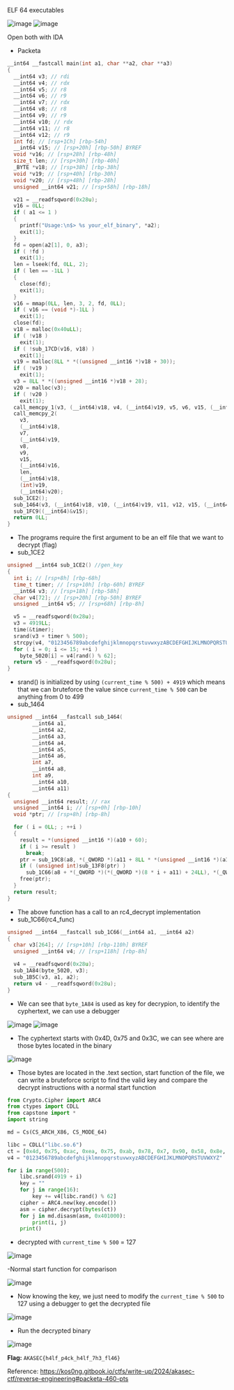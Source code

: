 ELF 64 executables


![image](https://github.com/neziRzz/CTF_Writeups/assets/126742756/d18a9012-1d85-4b19-8308-edd368a6f96b)
![image](https://github.com/neziRzz/CTF_Writeups/assets/126742756/08ac553b-c47f-419f-bc58-9a006deaebdf)

Open both with IDA

- Packeta
```C++
__int64 __fastcall main(int a1, char **a2, char **a3)
{
  __int64 v3; // rdi
  __int64 v4; // rdx
  __int64 v5; // r8
  __int64 v6; // r9
  __int64 v7; // rdx
  __int64 v8; // r8
  __int64 v9; // r9
  __int64 v10; // rdx
  __int64 v11; // r8
  __int64 v12; // r9
  int fd; // [rsp+1Ch] [rbp-54h]
  __int64 v15; // [rsp+20h] [rbp-50h] BYREF
  void *v16; // [rsp+28h] [rbp-48h]
  size_t len; // [rsp+30h] [rbp-40h]
  _BYTE *v18; // [rsp+38h] [rbp-38h]
  void *v19; // [rsp+40h] [rbp-30h]
  void *v20; // [rsp+48h] [rbp-28h]
  unsigned __int64 v21; // [rsp+58h] [rbp-18h]

  v21 = __readfsqword(0x28u);
  v16 = 0LL;
  if ( a1 <= 1 )
  {
    printf("Usage:\n$> %s your_elf_binary", *a2);
    exit(1);
  }
  fd = open(a2[1], 0, a3);
  if ( !fd )
    exit(1);
  len = lseek(fd, 0LL, 2);
  if ( len == -1LL )
  {
    close(fd);
    exit(1);
  }
  v16 = mmap(0LL, len, 3, 2, fd, 0LL);
  if ( v16 == (void *)-1LL )
    exit(1);
  close(fd);
  v18 = malloc(0x40uLL);
  if ( !v18 )
    exit(1);
  if ( !sub_17CD(v16, v18) )
    exit(1);
  v19 = malloc(8LL * *((unsigned __int16 *)v18 + 30));
  if ( !v19 )
    exit(1);
  v3 = 8LL * *((unsigned __int16 *)v18 + 28);
  v20 = malloc(v3);
  if ( !v20 )
    exit(1);
  call_memcpy_1(v3, (__int64)v18, v4, (__int64)v19, v5, v6, v15, (__int64)v16, len, (__int64)v18, (__int64)v19);
  call_memcpy_2(
    v3,
    (__int64)v18,
    v7,
    (__int64)v19,
    v8,
    v9,
    v15,
    (__int64)v16,
    len,
    (__int64)v18,
    (int)v19,
    (__int64)v20);
  sub_1CE2();
  sub_1464(v3, (__int64)v18, v10, (__int64)v19, v11, v12, v15, (__int64)v16, len, (__int64)v18, (__int64)v19);
  sub_1FC9((__int64)&v15);
  return 0LL;
}
```
- The programs require the first argument to be an elf file that we want to decrypt (flag)
- sub_1CE2
```C++
unsigned __int64 sub_1CE2() //gen_key
{
  int i; // [rsp+8h] [rbp-68h]
  time_t timer; // [rsp+10h] [rbp-60h] BYREF
  __int64 v3; // [rsp+18h] [rbp-58h]
  char v4[72]; // [rsp+20h] [rbp-50h] BYREF
  unsigned __int64 v5; // [rsp+68h] [rbp-8h]

  v5 = __readfsqword(0x28u);
  v3 = 4919LL;
  time(&timer);
  srand(v3 + timer % 500);
  strcpy(v4, "0123456789abcdefghijklmnopqrstuvwxyzABCDEFGHIJKLMNOPQRSTUVWXYZ");
  for ( i = 0; i <= 15; ++i )
    byte_5020[i] = v4[rand() % 62];
  return v5 - __readfsqword(0x28u);
}
```  
- srand() is initialized by using `(current_time % 500) + 4919` which means that we can bruteforce the value since `current_time % 500` can be anything from 0 to 499
- sub_1464
```C++
unsigned __int64 __fastcall sub_1464(
        __int64 a1,
        __int64 a2,
        __int64 a3,
        __int64 a4,
        __int64 a5,
        __int64 a6,
        int a7,
        __int64 a8,
        int a9,
        __int64 a10,
        __int64 a11)
{
  unsigned __int64 result; // rax
  unsigned __int64 i; // [rsp+0h] [rbp-10h]
  void *ptr; // [rsp+8h] [rbp-8h]

  for ( i = 0LL; ; ++i )
  {
    result = *(unsigned __int16 *)(a10 + 60);
    if ( i >= result )
      break;
    ptr = sub_19C8(a8, *(_QWORD *)(a11 + 8LL * *(unsigned __int16 *)(a10 + 62)), **(_DWORD **)(8 * i + a11));
    if ( (unsigned int)sub_13F8(ptr) )
      sub_1C66(a8 + *(_QWORD *)(*(_QWORD *)(8 * i + a11) + 24LL), *(_QWORD *)(*(_QWORD *)(8 * i + a11) + 32LL)); //rc4
    free(ptr);
  }
  return result;
}
```
- The above function has a call to an rc4_decrypt implementation
- sub_1C66(rc4_func)
```C++
unsigned __int64 __fastcall sub_1C66(__int64 a1, __int64 a2)
{
  char v3[264]; // [rsp+10h] [rbp-110h] BYREF
  unsigned __int64 v4; // [rsp+118h] [rbp-8h]

  v4 = __readfsqword(0x28u);
  sub_1A84(byte_5020, v3);
  sub_1B5C(v3, a1, a2);
  return v4 - __readfsqword(0x28u);
}
```
- We can see that `byte_1A84` is used as key for decrypion, to identify the cyphertext, we can use a debugger

![image](https://github.com/neziRzz/CTF_Writeups/assets/126742756/70ef69bc-175d-41ed-bf68-dfa46fa5e51f)
![image](https://github.com/neziRzz/CTF_Writeups/assets/126742756/6f3fa5aa-b69d-470d-83ac-d7ae962da97b)

- The cyphertext starts with 0x4D, 0x75 and 0x3C, we can see where are those bytes located in the binary

![image](https://github.com/neziRzz/CTF_Writeups/assets/126742756/80794f08-6799-4ca0-a1e5-f95931fa6e99)

- Those bytes are located in the .text section, start function of the file, we can write a bruteforce script to find the valid key and compare the decrypt instructions with a normal start function
```python
from Crypto.Cipher import ARC4
from ctypes import CDLL
from capstone import *
import string

md = Cs(CS_ARCH_X86, CS_MODE_64)

libc = CDLL("libc.so.6")
ct = [0x4d, 0x75, 0xac, 0xea, 0x75, 0xab, 0x78, 0x7, 0x90, 0x58, 0x8e, 0x25, 0x7, 0x84, 0x3f, 0x73, 0x2b, 0xa2, 0x70, 0x40, 0x78, 0x62, 0x4b, 0xfd, 0x65, 0xf0, 0x9b, 0x7, 0x58, 0x44, 0x9d, 0xca, 0x5a, 0x37]
v4 = "0123456789abcdefghijklmnopqrstuvwxyzABCDEFGHIJKLMNOPQRSTUVWXYZ"

for i in range(500):
	libc.srand(4919 + i)
	key = ""
	for j in range(16):
		key += v4[libc.rand() % 62]
	cipher = ARC4.new(key.encode())
	asm = cipher.decrypt(bytes(ct))
	for j in md.disasm(asm, 0x401000):
		print(i, j)
	print() 
```
- decrypted with `current_time % 500` = 127

![image](https://github.com/neziRzz/CTF_Writeups/assets/126742756/fa3154a2-bada-4b19-b470-a9733a4fe435)

-Normal start function for comparison

![image](https://github.com/neziRzz/CTF_Writeups/assets/126742756/e5d0ae4f-238e-401e-b85c-77d41fefe23a)

- Now knowing the key, we just need to modify the `current_time % 500` to 127 using a debugger to get the decrypted file

![image](https://github.com/neziRzz/CTF_Writeups/assets/126742756/42020db2-2e10-4f3b-839a-848a32068666)

- Run the decrypted binary

![image](https://github.com/neziRzz/CTF_Writeups/assets/126742756/7b63ceac-1cc7-4a66-a3c3-de7924604d40)

**Flag:** `AKASEC{h4lf_p4ck_h4lf_7h3_fl46}`

Reference: <https://kos0ng.gitbook.io/ctfs/write-up/2024/akasec-ctf/reverse-engineering#packeta-460-pts>










